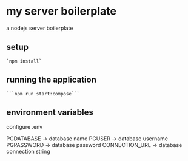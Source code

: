 # my server boilerplate

a nodejs server boilerplate

## setup

    `npm install`

## running the application

    ```npm run start:compose```

## environment variables

configure .env

PGDATABASE -> database name
PGUSER -> database username
PGPASSWORD -> database password
CONNECTION_URL -> database connection string
